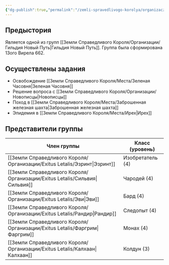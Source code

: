 ```yaml
---
{"dg-publish":true,"permalink":"/zemli-spravedlivogo-korolya/organizaczii/exitus-letalis/exitus-letalis/"}
---
```


## Предыстория

 Является одной из групп [[Земли Справедливого Короля/Организации/Гильдия Новый Путь\|Гильдия Новый Путь]]. Группа была сформирована 13ого Вирела 662. 


## Осуществлены задания

- Освобождение [[Земли Справедливого Короля/Места/Зеленая Часовня\|Зеленая Часовня]]
- Решение вопроса с [[Земли Справедливого Короля/Организации/Новописцы\|Новописцы]]
- Поход в [[Земли Справедливого Короля/Места/Заброшенная железная шахта\|Заброшенная железная шахта]]
- Эпидемия в [[Земли Справедливого Короля/Места/Ирех\|Ирех]]


## Представители группы

| Член группы | Класс (уровень)  |
| ----------- | ---------------- |
| [[Земли Справедливого Короля/Организации/Exitus Letalis/Эзринт\|Эзринт]]  | Изобретатель (4) |
| [[Земли Справедливого Короля/Организации/Exitus Letalis/Сильвия\|Сильвия]] | Чародей (4)      |
| [[Земли Справедливого Короля/Организации/Exitus Letalis/Эви\|Эви]]     | Бард (4)         |
| [[Земли Справедливого Короля/Организации/Exitus Letalis/Рандир\|Рандир]]  | Следопыт (4)     |
| [[Земли Справедливого Короля/Организации/Exitus Letalis/Фаргрим\|Фаргрим]] | Монах (4)        |
| [[Земли Справедливого Короля/Организации/Exitus Letalis/Калхаан\|Калхаан]] | Колдун (3)       |

